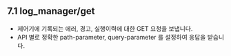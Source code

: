 ## 7.1 log_manager/get

- 제어기에 기록되는 에러, 경고, 실행이력에 대한 GET 요청을 보냅니다.
- API 별로 정확한 path-parameter, query-parameter 를 설정하여 응답을 받습니다.